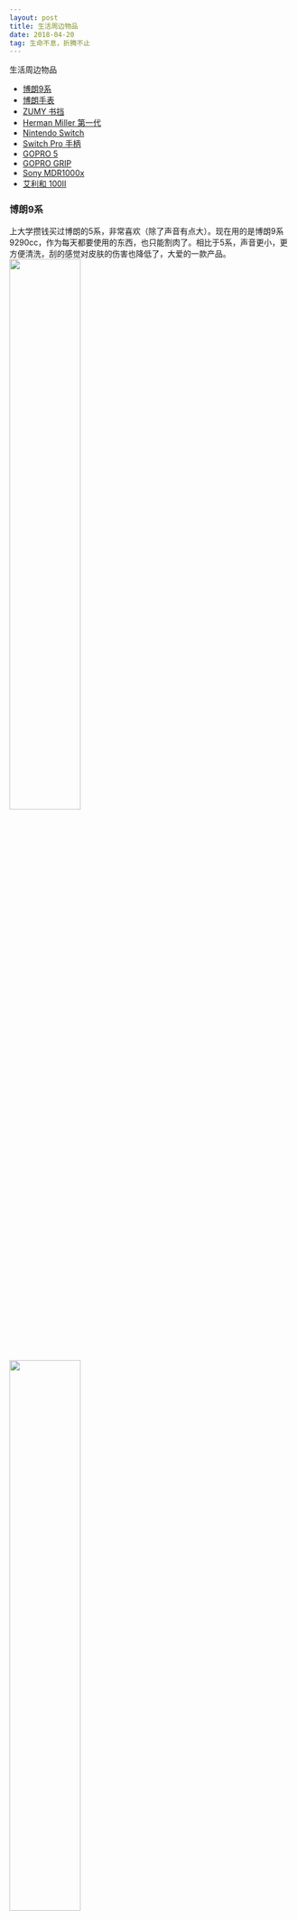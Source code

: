 ```yaml
---
layout: post
title: 生活周边物品
date: 2018-04-20
tag: 生命不息，折腾不止
---
```


生活周边物品
 * [博朗9系](#Braun9)
 * [博朗手表](#BraunWatch)
 * [ZUMY 书挡](#zumy)
 * [Herman Miller 第一代](#HermanMiller)
 * [Nintendo Switch](#NintendoSwitch)
 * [Switch Pro 手柄](#SwitchPro)
 * [GOPRO 5](#gopro5)
 * [GOPRO GRIP](#goprogrip)
 * [Sony MDR1000x](#MDR1000x)
 * [艾利和 100II](#100ii)

### 博朗9系
<a id="Braun9"></a>
上大学攒钱买过博朗的5系，非常喜欢（除了声音有点大）。现在用的是博朗9系9290cc，作为每天都要使用的东西，也只能割肉了。相比于5系，声音更小，更方便清洗，刮的感觉对皮肤的伤害也降低了，大爱的一款产品。
<img src="/images/posts/life_goods/9290cc01.png" height="50%" width="50%">
<img src="/images/posts/life_goods/9290cc02.JPG" height="50%" width="50%">
<img src="/images/posts/life_goods/9290cc03.JPG" height="50%" width="50%">

### 博朗手表
<a id="BraunWatch"></a>
大学一直惦记的一款产品，工作后终于可以剁手。博朗一直是我比较喜欢的牌子，他的设计语言一直是我的菜。BN0032非常符合博朗简约设计的原则，钢制的表带也更显沉稳。只可惜日期的显示比较鸡肋。
<img src="/images/posts/life_goods/babunwatch01.JPG" height="50%" width="50%">

### ZUMY 书挡
<a id="zumy"></a>
纯手工制作的书挡，相当厚实，无论是质感，重量还是设计都对得起它的价位。
<img src="/images/posts/life_goods/zumy01.JPG" height="50%" width="50%">
<img src="/images/posts/life_goods/zumy02.JPG" height="50%" width="50%">
<img src="/images/posts/life_goods/zumy03.JPG" height="50%" width="50%">


### Herman Miller 第一代
<a id="HermanMiller"></a>
大学就开始关注的办公椅了，作为日常工作相处最久的用品之一，也是打算一次性选到位。当时无意中发现了 NBA 球员做的椅子一下子就种草了，最后没想到是个这么大的牌子。这次我买的是二手的Y背靠一代的产品，价位是我勉强能接受的地步。虽然是二手但是成色基本上95新，非常满意。以后有钱了换二代。
<img src="/images/posts/life_goods/hermanmiller01.JPG" height="50%" width="50%">
<img src="/images/posts/life_goods/hermanmiller02.JPG" height="50%" width="50%">

### Nintendo Switch
<a id="NintendoSwitch"></a>
作为任天堂的鼎力之作，掌机和家用主机的两种玩法在刚一上市就备受瞩目，我自然也是没忍住在18年入了坑。这款产品对我来说最大的吐槽点就是不是全贴合屏幕，虽然并不影响使用体验，但是拥有一点小洁癖的我还是很不爽（虽然买之前已经知道了，但是还是没忍住剁手）。游戏的体验上老任也从来没让人失望，马车8、塞尔达荒野之息、奥德赛都有很好的体验感觉。
<img src="/images/posts/life_goods/switch01.JPG" height="50%" width="50%">
<img src="/images/posts/life_goods/switch02.JPG" height="50%" width="50%">
<img src="/images/posts/life_goods/switch03.JPG" height="50%" width="50%">
<img src="/images/posts/life_goods/switch04.JPG" height="50%" width="50%">

### Switch Pro 手柄
<a id="SwitchPro"></a>
当时为了提升 Switch 作为家庭主机的体验，买了官方的手柄。主机手柄确实比掌机上的手柄使用感觉上提升了不只一个感觉，简单的总结就是：更大，反馈感更强，更厚实。

### GOPRO 5
<a id="gopro5"></a>
当时租了新房子，想把老房子记录下就买了个 GoPro，不过我并不是个太爱拍摄的人，所以用的频率并不高。总体体验来说，直连电视的体验非常不好，其他方面还不错。对于视频拍摄我不太专业，就是简单玩玩。GoPro 对于我来说是款性价比不高的产品，但是对于经常出门拍摄的人来说，我认为非常便利。

### GOPRO GRIP
<a id="goprogrip"></a>
GoPro 专用的稳定器。我是个只要做事就尽量专业的人，结果就剁手了一套。

### Sony MDR1000x
<a id="MDR1000X"></a>
17年港版刚上市就找人代购买的，那时候国内还没货。作为索尼刚刚发力的降噪包耳式头戴耳机旗舰系列，给人的感觉无论是质感还是音质都令人满意。对于同样定位的 BOSE QC35，出了舒适度和降噪略逊一筹外，其他方便我觉得都比 QC35 强。1000x 手势也是这款耳机的亮点之一，虽然使用起来有一点点中二。

### 艾利和 100II
<a id="100ii"></a>
当时想入一款播放器设备（毕竟玩什么都要专业嘛，哈哈），但是我也比较注重设计，最终找到了艾利和这个韩国牌子。艾利和100II 的完全是我的才，系统的 UI 也很不错，简洁易懂。金属材质的质感，配上送的皮套太酷了。 


